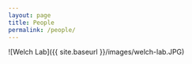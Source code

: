 ```yaml
---
layout: page
title: People
permalink: /people/
---
```


![Welch Lab]({{ site.baseurl }}/images/welch-lab.JPG)
